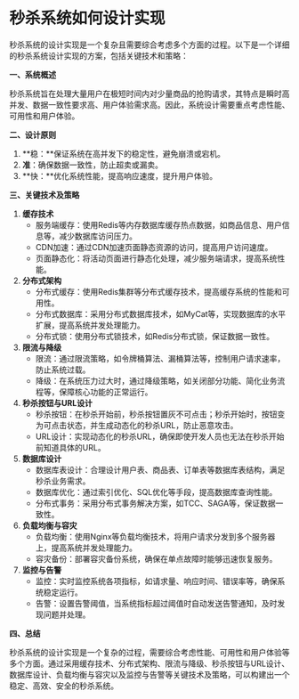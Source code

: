 # 秒杀系统如何设计实现

秒杀系统的设计实现是一个复杂且需要综合考虑多个方面的过程。以下是一个详细的秒杀系统设计实现的方案，包括关键技术和策略：

**一、系统概述**

秒杀系统旨在处理大量用户在极短时间内对少量商品的抢购请求，其特点是瞬时高并发、数据一致性要求高、用户体验需求高。因此，系统设计需要重点考虑性能、可用性和用户体验。

**二、设计原则**

1. **稳：**保证系统在高并发下的稳定性，避免崩溃或宕机。
2. **准**：确保数据一致性，防止超卖或漏卖。
3. **快：**优化系统性能，提高响应速度，提升用户体验。

**三、关键技术及策略**

1. **缓存技术**
   - 服务端缓存：使用Redis等内存数据库缓存热点数据，如商品信息、用户信息等，减少数据库访问压力。
   - CDN加速：通过CDN加速页面静态资源的访问，提高用户访问速度。
   - 页面静态化：将活动页面进行静态化处理，减少服务端请求，提高系统性能。
2. **分布式架构**
   - 分布式缓存：使用Redis集群等分布式缓存技术，提高缓存系统的性能和可用性。
   - 分布式数据库：采用分布式数据库技术，如MyCat等，实现数据库的水平扩展，提高系统并发处理能力。
   - 分布式锁：使用分布式锁技术，如Redis分布式锁，保证数据一致性。
3. **限流与降级**
   - 限流：通过限流策略，如令牌桶算法、漏桶算法等，控制用户请求速率，防止系统过载。
   - 降级：在系统压力过大时，通过降级策略，如关闭部分功能、简化业务流程等，保障核心功能的正常运行。
4. **秒杀按钮与URL设计**
   - 秒杀按钮：在秒杀开始前，秒杀按钮置灰不可点击；秒杀开始时，按钮变为可点击状态，并生成动态化的秒杀URL，防止恶意攻击。
   - URL设计：实现动态化的秒杀URL，确保即使开发人员也无法在秒杀开始前知道具体的URL。
5. **数据库设计**
   - 数据库表设计：合理设计用户表、商品表、订单表等数据库表结构，满足秒杀业务需求。
   - 数据库优化：通过索引优化、SQL优化等手段，提高数据库查询性能。
   - 分布式事务：采用分布式事务解决方案，如TCC、SAGA等，保证数据一致性。
6. **负载均衡与容灾**
   - 负载均衡：使用Nginx等负载均衡技术，将用户请求分发到多个服务器上，提高系统并发处理能力。
   - 容灾备份：部署容灾备份系统，确保在单点故障时能够迅速恢复服务。
7. **监控与告警**
   - 监控：实时监控系统各项指标，如请求量、响应时间、错误率等，确保系统稳定运行。
   - 告警：设置告警阈值，当系统指标超过阈值时自动发送告警通知，及时发现问题并处理。

**四、总结**

秒杀系统的设计实现是一个复杂的过程，需要综合考虑性能、可用性和用户体验等多个方面。通过采用缓存技术、分布式架构、限流与降级、秒杀按钮与URL设计、数据库设计、负载均衡与容灾以及监控与告警等关键技术及策略，可以构建出一个稳定、高效、安全的秒杀系统。



